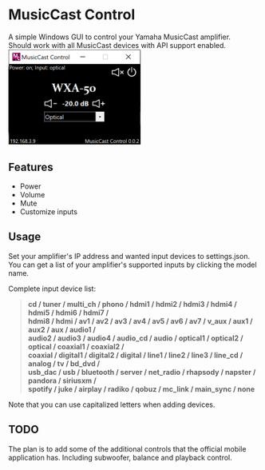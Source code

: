 # MusicCast Control

A simple Windows GUI to control your Yamaha MusicCast amplifier.<br />
Should work with all MusicCast devices with API support enabled.<br />
<img src="Resources/screenshot.png" width="265px">

## Features
* Power
* Volume
* Mute
* Customize inputs

## Usage
Set your amplifier's IP address and wanted input devices to settings.json.<br />
You can get a list of your amplifier's supported inputs by clicking the model name.<br />

Complete input device list:<br />
>**cd / tuner / multi_ch / phono / hdmi1 / hdmi2 / hdmi3 / hdmi4 / hdmi5 / hdmi6 / hdmi7 /**<br />
>**hdmi8 / hdmi / av1 / av2 / av3 / av4 / av5 / av6 / av7 / v_aux / aux1 / aux2 / aux / audio1 /**<br />
>**audio2 / audio3 / audio4 / audio_cd / audio / optical1 / optical2 / optical / coaxial1 / coaxial2 /**<br />
>**coaxial / digital1 / digital2 / digital / line1 / line2 / line3 / line_cd / analog / tv / bd_dvd /**<br />
>**usb_dac / usb / bluetooth / server / net_radio / rhapsody / napster / pandora / siriusxm /**<br />
>**spotify / juke / airplay / radiko / qobuz / mc_link / main_sync / none**

Note that you can use capitalized letters when adding devices.

## TODO
The plan is to add some of the additional controls that the official mobile application has. Including subwoofer, balance and playback control.
